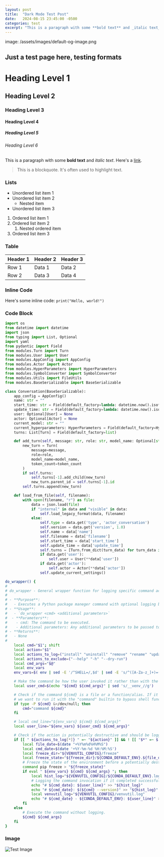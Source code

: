 ```yaml
---
layout: post
title:  "Dark Mode Test Post"
date:   2024-08-15 23:45:00 -0500
categories: test
excerpt: "This is a paragraph with some **bold text** and _italic text_. Here's a link."
---
```

image: /assets/images/default-og-image.png

## Just a test page here, testing formats

<!--more-->

# Heading Level 1
## Heading Level 2
### Heading Level 3
#### Heading Level 4
##### Heading Level 5
###### Heading Level 6

This is a paragraph with some **bold text** and _italic text_. Here's a [link](https://example.com).

> This is a blockquote. It's often used to highlight text.

### Lists

- Unordered list item 1
- Unordered list item 2
  - Nested item
- Unordered list item 3

1. Ordered list item 1
2. Ordered list item 2
   1. Nested ordered item
3. Ordered list item 3

### Table

| Header 1 | Header 2 | Header 3 |
|----------|----------|----------|
| Row 1    | Data 1   | Data 2   |
| Row 2    | Data 3   | Data 4   |

### Inline Code

Here's some inline code: `print("Hello, world!")`

### Code Block

```python
import os
from datetime import datetime
import json
from typing import List, Optional
import yaml
from pydantic import Field
from modules.Turn import Turn
from modules.User import User
from modules.AppConfig import AppConfig
from modules.Actor import Actor
from modules.HyperParameters import HyperParameters
from modules.SymbolConverter import SymbolConverter
from modules.Utils import FileUtils
from modules.BaseSerializable import BaseSerializable

class Conversation(BaseSerializable):
    app_config = AppConfig()
    name: str = ""
    start_time: str = Field(default_factory=lambda: datetime.now().isoformat())
    update_time: str = Field(default_factory=lambda: datetime.now().isoformat())
    user: Optional[User] = None
    actor: Optional[Actor] = None
    current_model: str = ""
    current_hyperparameters: HyperParameters = Field(default_factory=HyperParameters)
    turns: List[Turn] = Field(default_factory=list)

    def add_turn(self, message: str, role: str, model_name: Optional[str] = None, token_count: Optional[int] = None):
        new_turn = Turn(
            message=message,
            role=role,
            model_name=model_name,
            token_count=token_count
        )
        if self.turns:
            self.turns[-1].add_child(new_turn)
            new_turn.parent_id = self.turns[-1].id
        self.turns.append(new_turn)

    def load_from_file(self, filename):
        with open(filename, "r") as file:
            data = json.load(file)
            if "internal" in data and "visible" in data:
                self.load_legacy_format(data, filename)
            else:
                self.type = data.get('type', 'actor_conversation')
                self.version = data.get('version', 1.0)
                self.name = data['name']
                self.filename = data['filename']
                self.start_time = data['start_time']
                self.update_time = data['update_time']
                self.turns = [Turn.from_dict(turn_data) for turn_data in data['turns']]
                if data.get('user'):
                    self.user = User(**data['user'])
                if data.get('actor'):
                    self.actor = Actor(**data['actor'])
                self.update_current_settings()
```

```bash
do_wrapper() {
#
# do_wrapper - General wrapper function for logging specific command actions
#
# - **Purpose**:
#   - Executes a Python package maneger command with optional logging based on the specified action.
# - **Usage**:
#   - `do_wrapper <cmd> <additional parameters>`
#  - **Parameters**:
#    - cmd: The command to be executed.
#    - Additional parameters: Any additional parameters to be passed to the command.
# - **Returns**:
#   - None
#
    local cmd="$1"; shift
    local action="$1"
    local actions_to_log=("install" "uninstall" "remove" "rename" "update" "upgrade" "create" "clean" "config" "clone")
    local actions_to_exclude=("--help" "-h" "--dry-run")
    local cmd_args="$@"
    local env_vars
    env_vars=$( env | sed -E '/^SHELL=/,$d' | sed -E 's/^([A-Za-z_]+)=(.*)$/\1="\2"/' | tr '\n' ' ' )

    # Make the command be how the user invoked it rather than with the wrappers.
    local user_cmd=$(echo "${cmd} ${cmd_args}" | sed 's/__venv_//g')

    # Check if the command ${cmd} is a file or a function/alias. If it's not a function,
    # we want to run it with the "command" builtin to bypass shell functions or aliases.
    if type -P ${cmd} &>/dev/null; then
        cmd="command ${cmd}"
    fi

    # local cmd_line="${env_vars} ${cmd} ${cmd_args}"
    local user_line="${env_vars} ${user_cmd} ${cmd_args}"

    # Check if the action is potentially destructive and should be logged.
    if [[ " ${actions_to_log[*]} " =~ "${action}" ]] && ! [[ "$*" =~ $(IFS="|"; echo "${actions_to_exclude[*]}") ]]; then
        local file_date=$(date "+%Y%m%d%H%M%S")
        local cmd_date=$(date '+%Y-%m-%d %H:%M:%S')
        local freeze_dir="${VENVUTIL_CONFIG}/freeze"
        local freeze_state="${freeze_dir}/${CONDA_DEFAULT_ENV}.${file_date}.txt"
        # Freeze the state of the environment before a potentially destructive command is executed.
        command pip freeze > "${freeze_state}"
        if eval " ${env_vars} ${cmd} ${cmd_args} "; then
            local hist_log="${VENVUTIL_CONFIG}/${CONDA_DEFAULT_ENV}.log"
            # Logging the command invocation if it completed successfully.
            echo "# ${cmd_date}: ${user_line}" >> "${hist_log}"
            echo "# ${cmd_date}: $(${cmd} --version)" >> "${hist_log}"
            local venvutil_log="${VENVUTIL_CONFIG}/venvutil.log"
            echo "# ${cmd_date} - ${CONDA_DEFAULT_ENV}: ${user_line}" >> "${venvutil_log}"
        fi
    else
        # Execute the command without logging.
        ${cmd} ${cmd_args}
    fi
}
```

### Image

![Test Image](https://via.placeholder.com/150)
